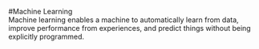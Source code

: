 #Machine Learning<br>
Machine learning enables a machine to automatically learn from data, improve performance from experiences, and predict things without being explicitly programmed.
